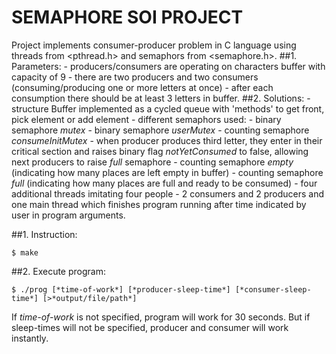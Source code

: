 # SEMAPHORE SOI PROJECT

Project implements consumer-producer problem in C language using threads from <pthread.h> and semaphors from <semaphore.h>.
##1. Parameters:
	- producers/consumers are operating on characters buffer with capacity of 9
	- there are two producers and two consumers (consuming/producing one or more letters at once)
	- after each consumption there should be at least 3 letters in buffer.
##2. Solutions:
	- structure Buffer implemented as a cycled queue with 'methods' to get front, pick element or add element 
	- different semaphors used:
		- binary semaphore *mutex*
		- binary semaphore *userMutex*
		- counting semaphore *consumeInitMutex* - when producer produces third letter, they enter in their critical section and raises binary flag *notYetConsumed* to false, allowing next producers to raise *full* semaphore 
		- counting semaphore *empty* (indicating how many places are left empty in buffer)
		- counting semaphore *full* (indicating how many places are full and ready to be consumed)
	- four additional threads imitating four people - 2 consumers and 2 producers and one main thread which finishes program running after time indicated by user in program arguments.
 
##1. Instruction:
```
$ make
```
##2. Execute program:
```
$ ./prog [*time-of-work*] [*producer-sleep-time*] [*consumer-sleep-time*] [>*output/file/path*]
```
If *time-of-work* is not specified, program will work for 30 seconds. But if sleep-times will not be specified, producer and consumer will work instantly.



